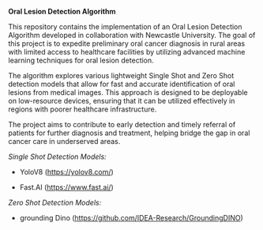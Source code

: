 **Oral Lesion Detection Algorithm**


This repository contains the implementation of an Oral Lesion Detection Algorithm developed in collaboration with Newcastle University. The goal of this project is to expedite preliminary oral cancer diagnosis in rural areas with limited access to healthcare facilities by utilizing advanced machine learning techniques for oral lesion detection.

The algorithm explores various lightweight Single Shot and Zero Shot detection models that allow for fast and accurate identification of oral lesions from medical images. This approach is designed to be deployable on low-resource devices, ensuring that it can be utilized effectively in regions with poorer healthcare infrastructure.

The project aims to contribute to early detection and timely referral of patients for further diagnosis and treatment, helping bridge the gap in oral cancer care in underserved areas.


*Single Shot Detection Models:*

- YoloV8 (https://yolov8.com/)

- Fast.AI (https://www.fast.ai/)


*Zero Shot Detection Models:*


- grounding Dino (https://github.com/IDEA-Research/GroundingDINO)
  
